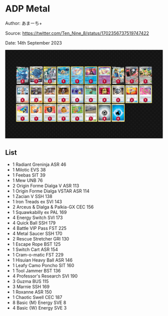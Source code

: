 # ADP Metal

Author: あまーち+

Source: <https://twitter.com/Ten_Nine_8/status/1702356737519747422>

Date: 14th September 2023

![decklist](../../images/OBF/ADP%20Metal/1-%20ADP%20Metal.png)

## List

* 1 Radiant Greninja ASR 46
* 1 Milotic EVS 38
* 1 Feebas SIT 39
* 1 Mew UNB 76
* 2 Origin Forme Dialga V ASR 113
* 1 Origin Forme Dialga VSTAR ASR 114
* 1 Zacian V SSH 138
* 1 Iron Treads ex SVI 143
* 2 Arceus & Dialga & Palkia-GX CEC 156
* 1 Squawkabilly ex PAL 169
* 4 Energy Switch SVI 173
* 4 Quick Ball SSH 179
* 4 Battle VIP Pass FST 225
* 4 Metal Saucer SSH 170
* 2 Rescue Stretcher GRI 130
* 1 Escape Rope BST 125
* 1 Switch Cart ASR 154
* 1 Cram-o-matic FST 229
* 1 Hisuian Heavy Ball ASR 146
* 1 Leafy Camo Poncho SIT 160
* 1 Tool Jammer BST 136
* 4 Professor's Research SVI 190
* 3 Guzma BUS 115
* 3 Marnie SSH 169
* 1 Roxanne ASR 150
* 1 Chaotic Swell CEC 187
* 8 Basic {M} Energy SVE 8
* 4 Basic {W} Energy SVE 3
